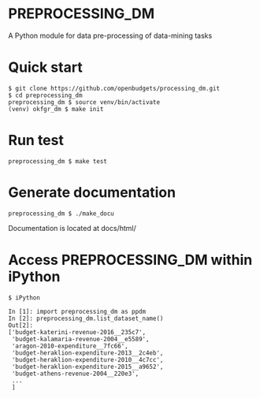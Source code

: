 # PREPROCESSING_DM
A Python module for data pre-processing of data-mining tasks

# Quick start
```
$ git clone https://github.com/openbudgets/processing_dm.git
$ cd preprocessing_dm
preprocessing_dm $ source venv/bin/activate
(venv) okfgr_dm $ make init
```

# Run test
```
preprocessing_dm $ make test
```

# Generate documentation
```
preprocessing_dm $ ./make_docu
```
Documentation is located at docs/html/

# Access PREPROCESSING_DM within iPython

```
$ iPython

In [1]: import preprocessing_dm as ppdm
In [2]: preprocessing_dm.list_dataset_name()
Out[2]:
['budget-katerini-revenue-2016__235c7',
 'budget-kalamaria-revenue-2004__e5589',
 'aragon-2010-expenditure__7fc66',
 'budget-heraklion-expenditure-2013__2c4eb',
 'budget-heraklion-expenditure-2010__4c7cc',
 'budget-heraklion-expenditure-2015__a9652',
 'budget-athens-revenue-2004__220e3',
 ...
 ]
 ```
